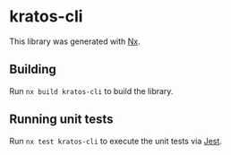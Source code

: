 # kratos-cli

This library was generated with [Nx](https://nx.dev).

## Building

Run `nx build kratos-cli` to build the library.

## Running unit tests

Run `nx test kratos-cli` to execute the unit tests via [Jest](https://jestjs.io).
